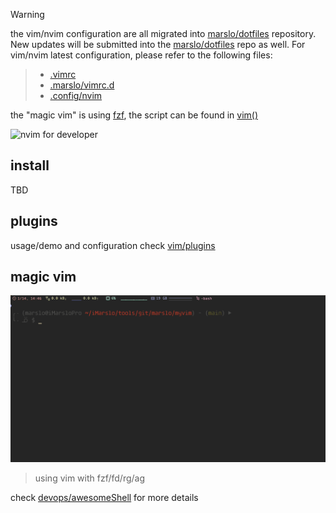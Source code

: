 > [!WARNING]
> the vim/nvim configuration are all migrated into [marslo/dotfiles](https://github.com/marslo/dotfiles) repository. New updates will be submitted into the [marslo/dotfiles](https://github.com/marslo/dotfiles) repo as well. For vim/nvim latest configuration, please refer to the following files:
>> - [.vimrc](https://github.com/marslo/dotfiles/blob/main/.vimrc)
>> - [.marslo/vimrc.d](https://github.com/marslo/dotfiles/tree/main/.marslo/vimrc.d)
>> - [.config/nvim](https://github.com/marslo/dotfiles/tree/main/.config/nvim)
>
> the "magic vim" is using [fzf](https://github.com/junegunn/fzf), the script can be found in [vim()](https://github.com/marslo/dotfiles/blob/main/.marslo/bin/ffunc.sh#L410)

![nvim for developer](./screenshot/vim-for-developer.gif)

## install
TBD

## plugins

usage/demo and configuration check [vim/plugins](https://marslo.github.io/ibook/vim/plugins.html)

## magic vim

![magic vim](./screenshot/magic-vim.gif)

> using vim with fzf/fd/rg/ag

check [devops/awesomeShell](https://marslo.github.io/ibook/devops/awesomeShell.html#magic-vim) for more details
